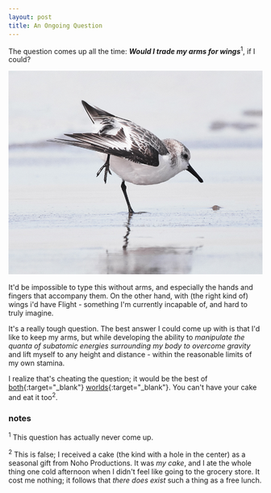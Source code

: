 ```yaml
---
layout: post
title: An Ongoing Question
---
```


The question comes up all the time: **_Would I trade my arms for wings_**<sup>1</sup>, if I could? 

![sanderling at Breezy Point](/images/2018-0213-breezy-0618.jpg)

It'd be impossible to type this without arms, and especially the hands and fingers that accompany them. On the other hand, with (the right kind of) wings i'd have Flight - something I'm currently incapable of, and hard to truly imagine. 

It's a really tough question. The best answer I could come up with is that I'd like to keep my arms, but while developing the ability to _manipulate the quanta of subatomic energies surrounding my body to overcome gravity_ and lift myself to any height and distance - within the reasonable limits of my own stamina.

I realize that's cheating the question; it would be the best of [both](https://en.wikipedia.org/wiki/General_relativity){:target="_blank"} [worlds](https://en.wikipedia.org/wiki/Quantum_mechanics){:target="_blank"}. You can't have your cake and eat it too<sup>2</sup>.

### notes

<sup>1</sup> This question has actually never come up.

<sup>2</sup> This is false; I received a cake (the kind with a hole in the center) as a seasonal gift from Noho Productions. It was _my cake_, and I ate the whole thing one cold afternoon when I didn't feel like going to the grocery store. It cost me nothing; it follows that _there does exist_ such a thing as a free lunch.

